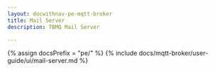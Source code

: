 ```yaml
---
layout: docwithnav-pe-mqtt-broker
title: Mail Server
description: TBMQ Mail Server

---
```


{% assign docsPrefix = "pe/" %}
{% include docs/mqtt-broker/user-guide/ui/mail-server.md %}
